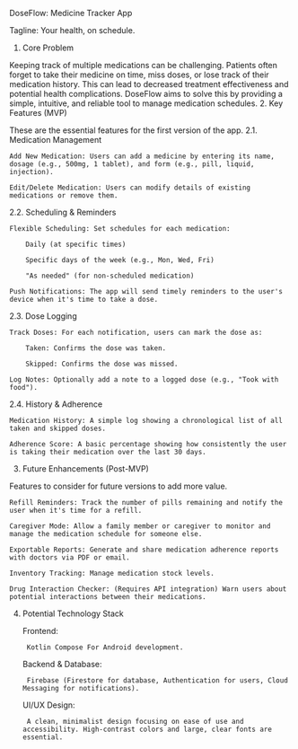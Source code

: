 DoseFlow: Medicine Tracker App

Tagline: Your health, on schedule.
1. Core Problem

Keeping track of multiple medications can be challenging. Patients often forget to take their medicine on time, miss doses, or lose track of their medication history. This can lead to decreased treatment effectiveness and potential health complications. DoseFlow aims to solve this by providing a simple, intuitive, and reliable tool to manage medication schedules.
2. Key Features (MVP)

These are the essential features for the first version of the app.
2.1. Medication Management

    Add New Medication: Users can add a medicine by entering its name, dosage (e.g., 500mg, 1 tablet), and form (e.g., pill, liquid, injection).

    Edit/Delete Medication: Users can modify details of existing medications or remove them.

2.2. Scheduling & Reminders

    Flexible Scheduling: Set schedules for each medication:

        Daily (at specific times)

        Specific days of the week (e.g., Mon, Wed, Fri)

        "As needed" (for non-scheduled medication)

    Push Notifications: The app will send timely reminders to the user's device when it's time to take a dose.

2.3. Dose Logging

    Track Doses: For each notification, users can mark the dose as:

        Taken: Confirms the dose was taken.

        Skipped: Confirms the dose was missed.

    Log Notes: Optionally add a note to a logged dose (e.g., "Took with food").

2.4. History & Adherence

    Medication History: A simple log showing a chronological list of all taken and skipped doses.

    Adherence Score: A basic percentage showing how consistently the user is taking their medication over the last 30 days.

3. Future Enhancements (Post-MVP)

Features to consider for future versions to add more value.

    Refill Reminders: Track the number of pills remaining and notify the user when it's time for a refill.

    Caregiver Mode: Allow a family member or caregiver to monitor and manage the medication schedule for someone else.

    Exportable Reports: Generate and share medication adherence reports with doctors via PDF or email.

    Inventory Tracking: Manage medication stock levels.

    Drug Interaction Checker: (Requires API integration) Warn users about potential interactions between their medications.

4. Potential Technology Stack

    Frontend:

        Kotlin Compose For Android development.

    Backend & Database:

        Firebase (Firestore for database, Authentication for users, Cloud Messaging for notifications).

    UI/UX Design:

        A clean, minimalist design focusing on ease of use and accessibility. High-contrast colors and large, clear fonts are essential.
